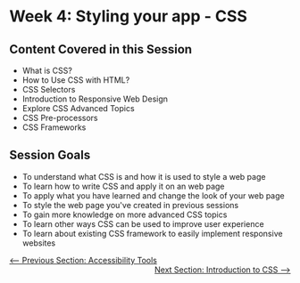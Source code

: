 # Week 4: Styling your app - CSS

## Content Covered in this Session

* What is CSS? 
* How to Use CSS with HTML?
* CSS Selectors
* Introduction to Responsive Web Design
* Explore CSS Advanced Topics
* CSS Pre-processors
* CSS Frameworks

## Session Goals

* To understand what CSS is and how it is used to style a web page
* To learn how to write CSS and apply it on an web page
* To apply what you have learned and change the look of your web page
* To style the web page you've created in previous sessions
* To gain more knowledge on more advanced CSS topics
* To learn other ways CSS can be used to improve user experience
* To learn about existing CSS framework to easily implement responsive websites


<div style="width: 100%">
<a href='../week-3/accessibility_tools_tips.md'><-- Previous Section: Accessibility Tools</a>
<div align="right"><a href='introduction_to_css.md'>Next Section: Introduction to CSS --></a></div>
</div>